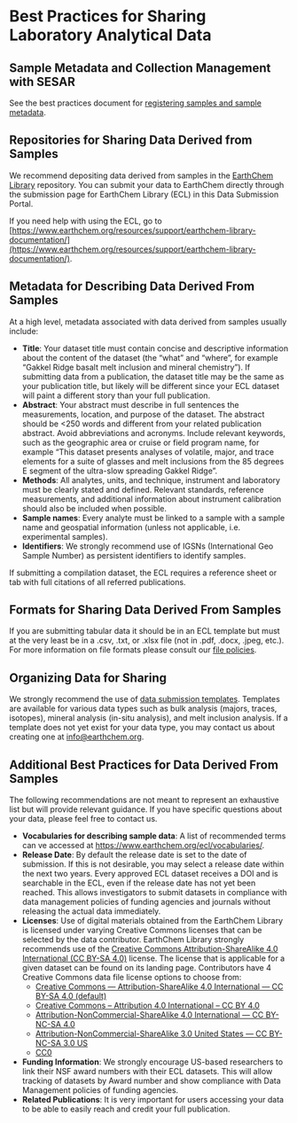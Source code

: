 # Best Practices for Sharing Laboratory Analytical Data

## Sample Metadata and Collection Management with SESAR

See the best practices document for [registering samples and sample metadata](registering_samples.md).

## Repositories for Sharing Data Derived from Samples

We recommend depositing data derived from samples in the [EarthChem Library](https://www.earthchem.org/ecl/) repository. You can submit your data to EarthChem directly through the submission page for EarthChem Library (ECL) in this Data Submission Portal.

If you need help with using the ECL, go to [https://www.earthchem.org/resources/support/earthchem-library-documentation/](https://www.earthchem.org/resources/support/earthchem-library-documentation/).

## Metadata for Describing Data Derived From Samples

At a high level, metadata associated with data derived from samples usually include:

* **Title**: Your dataset title must contain concise and descriptive information about the content of the dataset (the “what” and “where”, for example “Gakkel Ridge basalt melt inclusion and mineral chemistry”). If submitting data from a publication, the dataset title may be the same as your publication title, but likely will be different since your ECL dataset will paint a different story than your full publication.
* **Abstract**: Your abstract must describe in full sentences the measurements, location, and purpose of the dataset. The abstract should be <250 words and different from your related publication abstract. Avoid abbreviations and acronyms. Include relevant keywords, such as the geographic area or cruise or field program name, for example “This dataset presents analyses of volatile, major, and trace elements for a suite of glasses and melt inclusions from the 85 degrees E segment of the ultra-slow spreading Gakkel Ridge”.
* **Methods**: All analytes, units, and technique, instrument and laboratory  must be clearly stated and defined. Relevant standards, reference measurements, and additional information about instrument calibration should also be included when possible.
* **Sample names**: Every analyte must be linked to a sample with a  sample name and geospatial information (unless not applicable, i.e. experimental samples).
* **Identifiers**: We strongly recommend use of IGSNs (International Geo Sample Number) as persistent identifiers to identify samples.

If submitting a compilation dataset, the ECL requires a reference sheet or tab with full citations of all referred publications.

## Formats for Sharing Data Derived From Samples

If you are submitting tabular data it should be in an ECL template but must at the very least be in a .csv, .txt, or .xlsx file (not in .pdf, .docx, .jpeg, etc.). For more information on file formats please consult our [file policies](https://www.earthchem.org/ecl/policies/#files).

## Organizing Data for Sharing

We strongly recommend the use of [data submission templates](https://www.earthchem.org/ecl/templates/). Templates are available for various data types such as bulk analysis (majors, traces, isotopes), mineral analysis (in-situ analysis), and melt inclusion analysis. If a template does not yet exist for your data type, you may contact us about creating one at [info@earthchem.org](mailto:info@earthchem.org).

## Additional Best Practices for Data Derived From Samples

The following recommendations are not meant to represent an exhaustive list but will provide relevant guidance. If you have specific questions about your data, please feel free to contact us.

* **Vocabularies for describing sample data**: A list of recommended terms can ve accessed at https://www.earthchem.org/ecl/vocabularies/.
* **Release Date**: By default the release date is set to the date of submission. If this is not desirable, you may select a release date within the next two years. Every approved ECL dataset receives a DOI and is searchable in the ECL, even if the release date has not yet been reached. This allows investigators to submit datasets in compliance with data management policies of funding agencies and journals without releasing the actual data immediately.
* **Licenses**: Use of digital materials obtained from the EarthChem Library is licensed under varying Creative Commons licenses that can be selected by the data contributor. EarthChem Library strongly recommends use of the [Creative Commons Attribution-ShareAlike 4.0 International (CC BY-SA 4.0)](https://creativecommons.org/licenses/by-sa/4.0/) license. The license that is applicable for a given dataset can be found on its landing page. Contributors have 4 Creative Commons data file license options to choose from:
  * [Creative Commons — Attribution-ShareAlike 4.0 International — CC BY-SA 4.0 (default)](https://creativecommons.org/licenses/by-sa/4.0/)
  * [Creative Commons – Attribution 4.0 International – CC BY 4.0](https://creativecommons.org/licenses/by/4.0/legalcode)
  * [Attribution-NonCommercial-ShareAlike 4.0 International — CC BY-NC-SA 4.0](https://creativecommons.org/licenses/by-nc-sa/4.0/)
  * [Attribution-NonCommercial-ShareAlike 3.0 United States — CC BY-NC-SA 3.0 US](https://creativecommons.org/licenses/by-nc-sa/3.0/us/)
  * [CC0](https://creativecommons.org/share-your-work/public-domain/cc0/)
* **Funding Information**: We strongly encourage US-based researchers to link their NSF award numbers with their ECL datasets. This will allow tracking of datasets by Award number and show compliance with Data Management policies of funding agencies.
* **Related Publications**: It is very important for users accessing your data to be able to easily reach and credit your full publication.

